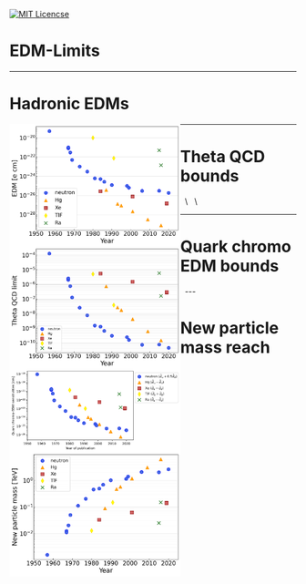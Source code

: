 [![MIT Licencse](https://badges.frapsoft.com/os/mit/mit.svg?v=103)](https://opensource.org/licenses/mit-license.php)

# EDM-Limits

---

# Hadronic EDMs
<img align="left" width="300" src="plots/hadronic-edm-limits.png">  

---

# Theta QCD bounds
<img align="left" width="300" src="plots/theta-qcd-limits.png">  
&nbsp; \
  &nbsp; \
&nbsp;

---

# Quark chromo EDM bounds
<img align="left" width="300" src="plots/quark-chromo-edm-limits.png"> 
&nbsp;
---

# New particle mass reach
<img align="left" width="300" src="plots/new-particle-limits.png">
